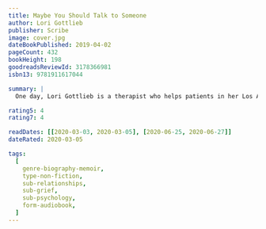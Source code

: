 ```yaml
---
title: Maybe You Should Talk to Someone
author: Lori Gottlieb
publisher: Scribe
image: cover.jpg
dateBookPublished: 2019-04-02
pageCount: 432
bookHeight: 198
goodreadsReviewId: 3178366981
isbn13: 9781911617044

summary: |
  One day, Lori Gottlieb is a therapist who helps patients in her Los Angeles practice. The next, a crisis causes her world to come crashing down, and she finds herself seeking the advice she vocationally gives to others. With startling wisdom and humour, Gottlieb invites us into her world as both clinician and patient, examining the truths and fictions we tell ourselves and others as we teeter on the tightrope between love and desire, meaning and mortality, guilt and redemption, terror and courage, hope and change.

rating5: 4
rating7: 4

readDates: [[2020-03-03, 2020-03-05], [2020-06-25, 2020-06-27]]
dateRated: 2020-03-05

tags:
  [
    genre-biography-memoir,
    type-non-fiction,
    sub-relationships,
    sub-grief,
    sub-psychology,
    form-audiobook,
  ]
---
```

